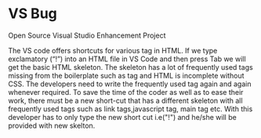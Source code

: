 # VS Bug
Open Source Visual Studio Enhancement Project

The VS code offers shortcuts for various tag in HTML. If we type exclamatory (“!”) into an HTML file in VS Code and then press Tab we will get the basic HTML skeleton. The skeleton has a lot of frequently used tags missing from the boilerplate such as <link> tag and HTML is incomplete without CSS. The developers need to write the frequently used tag again and again whenever required. To save the time of the coder as well as to ease their work, there must be a new short-cut that has a different skeleton with all frequently used tags such as link tags,javascript tag, main tag etc. With this developer has to only type the new short cut i.e("!") and he/she will be provided with new skelton.
